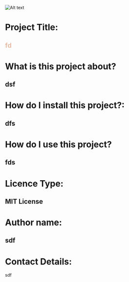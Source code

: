![Alt text](./special1.png)

# Project Title:

<span style = "color: #E6BDA6;">fd</span>
---
# **What is this project about?**

dsf
---
# **How do I install this project?:**

dfs
---
# **How do I use this project?**

fds
---
# **Licence Type:**

MIT License
---
# **Author name:**

sdf
---
# **Contact Details:**

sdf

